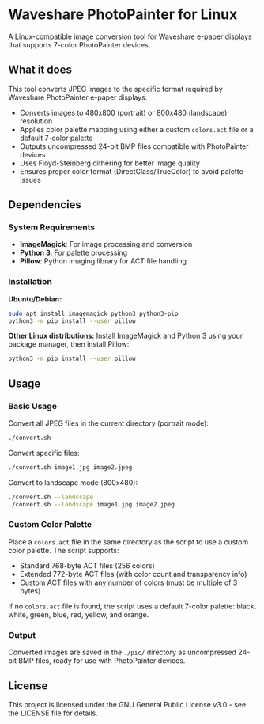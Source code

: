 # Waveshare PhotoPainter for Linux

A Linux-compatible image conversion tool for Waveshare e-paper displays that supports 7-color PhotoPainter devices.

## What it does

This tool converts JPEG images to the specific format required by Waveshare PhotoPainter e-paper displays:

- Converts images to 480x800 (portrait) or 800x480 (landscape) resolution
- Applies color palette mapping using either a custom `colors.act` file or a default 7-color palette
- Outputs uncompressed 24-bit BMP files compatible with PhotoPainter devices
- Uses Floyd-Steinberg dithering for better image quality
- Ensures proper color format (DirectClass/TrueColor) to avoid palette issues

## Dependencies

### System Requirements

- **ImageMagick**: For image processing and conversion
- **Python 3**: For palette processing
- **Pillow**: Python imaging library for ACT file handling

### Installation

**Ubuntu/Debian:**
```bash
sudo apt install imagemagick python3 python3-pip
python3 -m pip install --user pillow
```

**Other Linux distributions:**
Install ImageMagick and Python 3 using your package manager, then install Pillow:
```bash
python3 -m pip install --user pillow
```

## Usage

### Basic Usage

Convert all JPEG files in the current directory (portrait mode):
```bash
./convert.sh
```

Convert specific files:
```bash
./convert.sh image1.jpg image2.jpeg
```

Convert to landscape mode (800x480):
```bash
./convert.sh --landscape
./convert.sh --landscape image1.jpg image2.jpeg
```

### Custom Color Palette

Place a `colors.act` file in the same directory as the script to use a custom color palette. The script supports:
- Standard 768-byte ACT files (256 colors)
- Extended 772-byte ACT files (with color count and transparency info)
- Custom ACT files with any number of colors (must be multiple of 3 bytes)

If no `colors.act` file is found, the script uses a default 7-color palette: black, white, green, blue, red, yellow, and orange.

### Output

Converted images are saved in the `./pic/` directory as uncompressed 24-bit BMP files, ready for use with PhotoPainter devices.

## License

This project is licensed under the GNU General Public License v3.0 - see the LICENSE file for details.